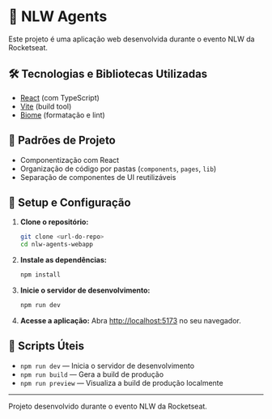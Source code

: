 # 🤖 NLW Agents

Este projeto é uma aplicação web desenvolvida durante o evento NLW da Rocketseat.

## 🛠️ Tecnologias e Bibliotecas Utilizadas
- [React](https://react.dev/) (com TypeScript)
- [Vite](https://vitejs.dev/) (build tool)
- [Biome](https://biomejs.dev/) (formatação e lint)

## 📐 Padrões de Projeto
- Componentização com React
- Organização de código por pastas (`components`, `pages`, `lib`)
- Separação de componentes de UI reutilizáveis

## 🚀 Setup e Configuração

1. **Clone o repositório:**
   ```sh
   git clone <url-do-repo>
   cd nlw-agents-webapp
   ```

2. **Instale as dependências:**
   ```sh
   npm install
   ```

3. **Inicie o servidor de desenvolvimento:**
   ```sh
   npm run dev
   ```

4. **Acesse a aplicação:**
   Abra [http://localhost:5173](http://localhost:5173) no seu navegador.

## 📜 Scripts Úteis
- `npm run dev` — Inicia o servidor de desenvolvimento
- `npm run build` — Gera a build de produção
- `npm run preview` — Visualiza a build de produção localmente

---
Projeto desenvolvido durante o evento NLW da Rocketseat.
